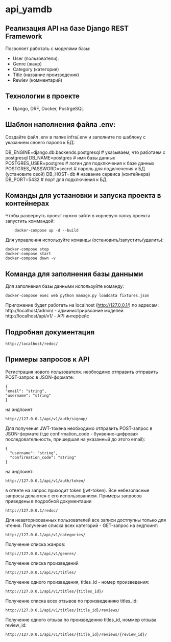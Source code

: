 # api_yamdb
## Реализация API на базе Django REST Framework

Позволяет работать с моделями базы:
- User (пользователи).
- Genre (жанр)
- Category (категория)
- Title (название произведения)
- Rewiev (комментарий)

## Технологии в проекте
- Django, DRF, Docker, PostrgeSQL


## Шаблон наполнения файла .env:
Создайте файл .env в папке infra/.env и заполните по шаблону с
указанием своего пароля к БД:

DB_ENGINE=django.db.backends.postgresql # указываем, что работаем с postgresql
DB_NAME=postgres # имя базы данных
POSTGRES_USER=postgres # логин для подключения к базе данных
POSTGRES_PASSWORD=secret # пароль для подключения к БД (установите свой)
DB_HOST=db # название сервиса (контейнера)
DB_PORT=5432 # порт для подключения к БД

## Команды для устаановки и запуска проекта в контейнерах
Чтобы развернуть проект нужно зайти в корневую папку проекта запустить
коммандой:
```
    docker-compose up -d --build
```
Для управления используйте команды (остановить/запустить/удалить):
```
docker-compose stop
docker-compose start
docker-compose down -v
```
## Команда для заполнения базы данными
Для заполнения базы данными используйте команду:
```
docker-compose exec web python manage.py loaddata fixtures.json
```

Приложение будет работать на localhost (http://127.0.0.1/) по адресам:
http://localhost/admin/ - администрирвоание моделей
http://localhost/api/v1/ - API интерфейс


## Подробная документация
```
http://localhost/redoc/
```
## Примеры запросов к API
Регистрация нового пользователя. необходимо отправить отправить POST-запрос в JSON-формате:
```
{
"email": "string",
"username": "string"
}
```
на эндпоинт
```
http://127.0.0.1/api/v1/auth/signup/
```
Для получения JWT-токена необходимо отправить POST-запрос в JSON-формате
(где confirmation_code - буквенно-цифровая последовательность, пришедшая на
указанный до этого email):
```
{
  "username": "string",
  "confirmation_code": "string"
}
```
на эндпоинт:
```
http://127.0.0.1/api/v1/auth/token/
```
в ответе на запрос приходит token (jwt-token).
Все небезопасные запросы делаются с его использованием.
Примеры запросов приведены в подробной документации
```
http://127.0.0.1/redoc/
```

Для неавторизованных пользователей все записи достпупны только для чтения. Получение списка всех категорий - GET-запрос на эндпоинт: 
```
http://127.0.0.1/api/v1/categories/
```
Получение списка жанров:
```
http://127.0.0.1/api/v1/genres/
```
Получение списка произведений
```
http://127.0.0.1/api/v1/titles/
```
Получение одного произведения, titles_id - номер произведения:
```
http://127.0.0.1/api/v1/titles/{titles_id}/
```
Получение списка всех отзывов по произведенияю titles_id:
```
http://127.0.0.1/api/v1/titles/{title_id}/reviews/
```
Получение одного отзыва по произведению titles_id, номмер отзыва
review_id:
```
http://127.0.0.1/api/v1/titles/{title_id}/reviews/{review_id}/
```
